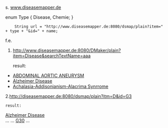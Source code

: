 s. www.diseasemapper.de

enum Type {
		Disease,
		Chemie;
	}


		
		String url = "http://www.diseasemapper.de:8080/dsmap/plain?item=" + type + "&id=" + name;
   
  f.e. 
  
1. http://www.diseasemapper.de:8080/DMaker/plain?item=Disease&searchTextName=aaa    
    
    result:
    
 <ul>
  <li>
     <a href="http://www.diseasemapper.de:8080/DMaker/plain?Disease=ABDOMINAL AORTIC ANEURYSM">ABDOMINAL AORTIC ANEURYSM</a>
  </li>
  <li>
     <a href="http://www.diseasemapper.de:8080/DMaker/plain?Disease=G30">Alzheimer Disease</a>
  </li>
  <li>
     <a href="http://www.diseasemapper.de:8080/DMaker/plain?Disease=H00257">Achalasia-Addisonianism-Alacrima Synrrome</a>
  </li>
 </ul>
 
2.http://diseasemapper.de:8080/dsmap/plain?itm=D&id=G3
    
    result:
    
 <table>
<Name>
<list>
<item><a href="http://diseasemapper.de:8080/dsmap/plain?itm=D&id=G30">Alzheimer Disease</a><br/></item></list>
</Name>
...
<DBase>
<list>
...
<item>
<icd10>
<list>
    <item><a href="http://apps.who.int/classifications/icd10/browse/2010/en#/G30" target="_blank">G30</a></item>
 </list>
</icd10>
</item>
...
</list>
</DBase>
</table>

 
 

